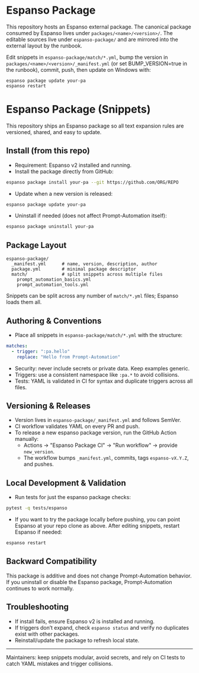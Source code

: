 # Espanso Package

This repository hosts an Espanso external package. The canonical package consumed by Espanso lives under `packages/<name>/<version>/`. The editable sources live under `espanso-package/` and are mirrored into the external layout by the runbook.

Edit snippets in `espanso-package/match/*.yml`, bump the version in `packages/<name>/<version>/_manifest.yml` (or set BUMP_VERSION=true in the runbook), commit, push, then update on Windows with:

    espanso package update your-pa
    espanso restart
# Espanso Package (Snippets)

This repository ships an Espanso package so all text expansion rules are versioned, shared, and easy to update.

## Install (from this repo)

- Requirement: Espanso v2 installed and running.
- Install the package directly from GitHub:

```bash
espanso package install your-pa --git https://github.com/ORG/REPO
```

- Update when a new version is released:

```bash
espanso package update your-pa
```

- Uninstall if needed (does not affect Prompt-Automation itself):

```bash
espanso package uninstall your-pa
```

## Package Layout

```
espanso-package/
  _manifest.yml      # name, version, description, author
  package.yml        # minimal package descriptor
  match/             # split snippets across multiple files
    prompt_automation_basics.yml
    prompt_automation_tools.yml
```

Snippets can be split across any number of `match/*.yml` files; Espanso loads them all.

## Authoring & Conventions

- Place all snippets in `espanso-package/match/*.yml` with the structure:

```yaml
matches:
  - trigger: ":pa.hello"
    replace: "Hello from Prompt-Automation"
```

- Security: never include secrets or private data. Keep examples generic.
- Triggers: use a consistent namespace like `:pa.*` to avoid collisions.
- Tests: YAML is validated in CI for syntax and duplicate triggers across all files.

## Versioning & Releases

- Version lives in `espanso-package/_manifest.yml` and follows SemVer.
- CI workflow validates YAML on every PR and push.
- To release a new espanso package version, run the GitHub Action manually:
  - Actions → "Espanso Package CI" → "Run workflow" → provide `new_version`.
  - The workflow bumps `_manifest.yml`, commits, tags `espanso-vX.Y.Z`, and pushes.

## Local Development & Validation

- Run tests for just the espanso package checks:

```bash
pytest -q tests/espanso
```

- If you want to try the package locally before pushing, you can point Espanso at your repo clone as above. After editing snippets, restart Espanso if needed:

```bash
espanso restart
```

## Backward Compatibility

This package is additive and does not change Prompt-Automation behavior. If you uninstall or disable the Espanso package, Prompt-Automation continues to work normally.

## Troubleshooting

- If install fails, ensure Espanso v2 is installed and running.
- If triggers don’t expand, check `espanso status` and verify no duplicates exist with other packages.
- Reinstall/update the package to refresh local state.

---

Maintainers: keep snippets modular, avoid secrets, and rely on CI tests to catch YAML mistakes and trigger collisions.
